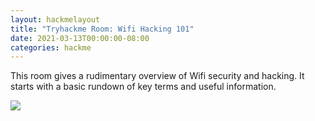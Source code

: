 ```yaml
---
layout: hackmelayout
title: "Tryhackme Room: Wifi Hacking 101"
date: 2021-03-13T00:00:00-08:00
categories: hackme
---
```


This room gives a rudimentary overview of Wifi security and hacking. It starts with a basic rundown of key terms and useful information.

![](https://clamshatter.github.io/assets/wifi1.png)